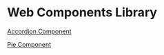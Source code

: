 # Web Components Library

[Accordion Component](https://htmlpreview.github.io/?https://github.com/MattDeckerIO/Library/blob/main/Web%20Components/accordion.html)

[Pie Component](https://htmlpreview.github.io/?https://github.com/MattDeckerIO/Library/blob/main/Web%20Components/pie/pie.html)